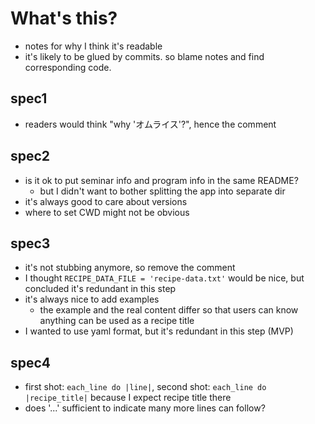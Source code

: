 # What's this?

- notes for why I think it's readable
- it's likely to be glued by commits. so blame notes and find corresponding code.

## spec1

- readers would think "why 'オムライス'?", hence the comment

## spec2

- is it ok to put seminar info and program info in the same README?
  - but I didn't want to bother splitting the app into separate dir
- it's always good to care about versions
- where to set CWD might not be obvious

## spec3

- it's not stubbing anymore, so remove the comment
- I thought `RECIPE_DATA_FILE = 'recipe-data.txt'` would be nice, but concluded it's redundant in this step
- it's always nice to add examples
  - the example and the real content differ so that users can know anything can be used as a recipe title
- I wanted to use yaml format, but it's redundant in this step (MVP)

## spec4

- first shot: `each_line do |line|`, second shot: `each_line do |recipe_title|` because I expect recipe title there
- does '...' sufficient to indicate many more lines can follow?
